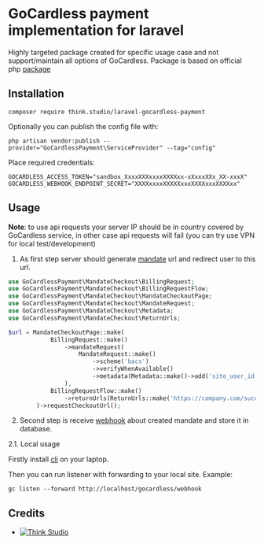 # GoCardless payment implementation for laravel

Highly targeted package created for specific usage case and not support/maintain all options of GoCardless. Package is
based on official php [package](https://github.com/gocardless/gocardless-pro-php)

## Installation

```shell
composer require think.studio/laravel-gocardless-payment
```

Optionally you can publish the config file with:

```shell
php artisan vendor:publish --provider="GoCardlessPayment\ServiceProvider" --tag="config"
```

Place required credentials: 

```dotenv
GOCARDLESS_ACCESS_TOKEN="sandbox_XxxxXXXxxxxXXXXxx-xXxxxXXx_XX-xxxX"
GOCARDLESS_WEBHOOK_ENDPOINT_SECRET="XXXXxxxxXXXXXxxxXXXXxxxXXXXxx"
```

## Usage

**Note**: to use api requests your server IP should be in country covered by GoCardless service, in other case api
requests will fail (you can try use VPN for local test/development)

1. As first step server should
   generate [mandate](https://developer.gocardless.com/billing-requests/setting-up-a-dd-mandate) url and redirect user
   to this url.

```php
use GoCardlessPayment\MandateCheckout\BillingRequest;
use GoCardlessPayment\MandateCheckout\BillingRequestFlow;
use GoCardlessPayment\MandateCheckout\MandateCheckoutPage;
use GoCardlessPayment\MandateCheckout\MandateRequest;
use GoCardlessPayment\MandateCheckout\Metadata;
use GoCardlessPayment\MandateCheckout\ReturnUrls;

$url = MandateCheckoutPage::make(
            BillingRequest::make()
                ->mandateRequest(
                    MandateRequest::make()
                        ->scheme('bacs')
                        ->verifyWhenAvailable()
                        ->metadata(Metadata::make()->add('site_user_id', '222')),
                ),
            BillingRequestFlow::make()
                ->returnUrls(ReturnUrls::make('https://company.com/success', 'https://company.com/cancel'))
        )->requestCheckoutUrl();
```

2. Second step is receive [webhook](https://developer.gocardless.com/resources/testing-webhooks-cli) about created
   mandate and store it in database.

2.1. Local usage

Firstly install [cli](https://developer.gocardless.com/developer-tools/gc-cli) on your laptop.

Then you can run listener with forwarding to your local site. Example:

```shell
gc listen --forward http://localhost/gocardless/webhook
```



## Credits

- [![Think Studio](https://yaroslawww.github.io/images/sponsors/packages/logo-think-studio.png)](https://think.studio/) 
